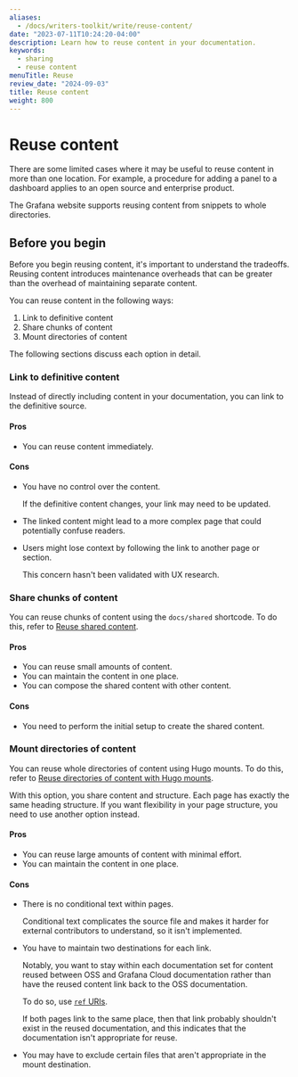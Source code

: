 ```yaml
---
aliases:
  - /docs/writers-toolkit/write/reuse-content/
date: "2023-07-11T10:24:20-04:00"
description: Learn how to reuse content in your documentation.
keywords:
  - sharing
  - reuse content
menuTitle: Reuse
review_date: "2024-09-03"
title: Reuse content
weight: 800
---
```


# Reuse content

There are some limited cases where it may be useful to reuse content in more than one location.
For example, a procedure for adding a panel to a dashboard applies to an open source and enterprise product.

The Grafana website supports reusing content from snippets to whole directories.

## Before you begin

Before you begin reusing content, it's important to understand the tradeoffs.
Reusing content introduces maintenance overheads that can be greater than the overhead of maintaining separate content.

You can reuse content in the following ways:

1. Link to definitive content
1. Share chunks of content
1. Mount directories of content

The following sections discuss each option in detail.

### Link to definitive content

Instead of directly including content in your documentation, you can link to the definitive source.

#### Pros

- You can reuse content immediately.

#### Cons

- You have no control over the content.

  If the definitive content changes, your link may need to be updated.

- The linked content might lead to a more complex page that could potentially confuse readers.

- Users might lose context by following the link to another page or section.

  This concern hasn't been validated with UX research.

### Share chunks of content

You can reuse chunks of content using the `docs/shared` shortcode.
To do this, refer to [Reuse shared content](https://grafana.com/docs/writers-toolkit/write/reuse-content/reuse-shared-content/).

#### Pros

- You can reuse small amounts of content.
- You can maintain the content in one place.
- You can compose the shared content with other content.

#### Cons

- You need to perform the initial setup to create the shared content.

### Mount directories of content

You can reuse whole directories of content using Hugo mounts.
To do this, refer to [Reuse directories of content with Hugo mounts](https://grafana.com/docs/writers-toolkit/write/reuse-content/reuse-directories/).

With this option, you share content and structure.
Each page has exactly the same heading structure.
If you want flexibility in your page structure, you need to use another option instead.

#### Pros

- You can reuse large amounts of content with minimal effort.
- You can maintain the content in one place.

#### Cons

- There is no conditional text within pages.

  Conditional text complicates the source file and makes it harder for external contributors to understand, so it isn't implemented.

- You have to maintain two destinations for each link.

  Notably, you want to stay within each documentation set for content reused between OSS and Grafana Cloud documentation rather than have the reused content link back to the OSS documentation.

  To do so, use [`ref` URIs](https://grafana.com/docs/writers-toolkit/write/links/#link-from-source-content-thats-reused-as-multiple-pages).

  If both pages link to the same place, then that link probably shouldn't exist in the reused documentation, and this indicates that the documentation isn't appropriate for reuse.

- You may have to exclude certain files that aren't appropriate in the mount destination.
